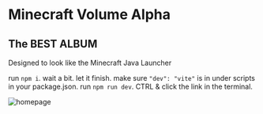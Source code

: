 # Minecraft Volume Alpha
## The BEST ALBUM

Designed to look like the Minecraft Java Launcher

run `npm i`.
wait a bit.
let it finish.
make sure `"dev": "vite"` is in under scripts in your package.json.
run `npm run dev`.
CTRL & click the link in the terminal.

![homepage](https://github.com/emptybagelman/Music-App/assets/80276062/5de93c85-db5b-4ea0-a023-1b8bb531eb6e)
